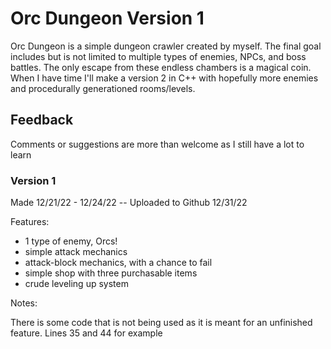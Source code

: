 # Orc Dungeon Version 1
Orc Dungeon is a simple dungeon crawler created by myself. The final goal
includes but is not limited to multiple types of enemies, NPCs, and boss battles.
The only escape from these endless chambers is a magical coin. When I have time 
I'll make a version 2 in C++ with hopefully more enemies and procedurally generationed
rooms/levels.

## Feedback
Comments or suggestions are more than welcome as I still have a lot to learn



### Version 1
Made 12/21/22 - 12/24/22 -- Uploaded to Github 12/31/22

Features:
- 1 type of enemy, Orcs!
- simple attack mechanics
- attack-block mechanics, with a chance to fail
- simple shop with three purchasable items
- crude leveling up system

Notes:

There is some code that is not being used as it is meant for an unfinished feature.
Lines 35 and 44 for example
